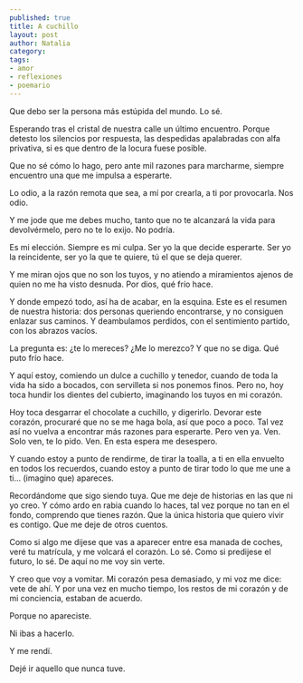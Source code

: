 ```yaml
---
published: true
title: A cuchillo
layout: post
author: Natalia
category:
tags:
- amor
- reflexiones
- poemario
---
```


Que debo ser la persona más estúpida del mundo.
Lo sé.

Esperando tras el cristal de nuestra calle
un último encuentro.
Porque detesto los silencios por respuesta, las despedidas apalabradas con alfa privativa, si es que dentro de la locura fuese posible.

Que no sé cómo lo hago, pero ante mil razones para marcharme, siempre encuentro una que me impulsa a esperarte.

Lo odio, a la razón remota que sea, a mí por crearla, a ti por provocarla. Nos odio.

Y me jode que me debes mucho, tanto que no te alcanzará la vida para devolvérmelo, pero no te lo exijo. No podría.

Es mi elección. Siempre es mi culpa.
Ser yo la que decide esperarte. Ser yo la reincidente, ser yo la que te quiere, tú el que se deja querer.

Y me miran ojos que no son los tuyos, y no atiendo a miramientos ajenos de quien no me ha visto desnuda. Por dios, qué frío hace.

Y donde empezó todo, así ha de acabar, en la esquina.
Este es el resumen de nuestra historia: dos personas queriendo encontrarse, y no consiguen enlazar sus caminos. Y deambulamos perdidos, con el sentimiento partido, con los abrazos vacíos.

La pregunta es: ¿te lo mereces? ¿Me lo merezco?
Y que no se diga. Qué puto frío hace.

Y aquí estoy, comiendo un dulce a cuchillo y tenedor, cuando de toda la vida ha sido a bocados, con servilleta si nos ponemos finos. Pero no, hoy toca hundir los dientes del cubierto, imaginando los tuyos en mi corazón.

Hoy toca desgarrar el chocolate a cuchillo, y digerirlo. Devorar este corazón, procuraré que no se me haga bola, así que poco a poco. Tal vez así no vuelva a encontrar más razones para esperarte.
Pero ven ya. Ven. Solo ven, te lo pido. Ven.
En esta espera me desespero.

Y cuando estoy a punto de rendirme, de tirar la toalla, a ti en ella envuelto en todos los recuerdos, cuando estoy a punto de tirar todo lo que me une a ti… (imagino que) apareces.

Recordándome que sigo siendo tuya. Que me deje de historias en las que ni yo creo. Y cómo ardo en rabia cuando lo haces, tal vez porque no tan en el fondo, comprendo que tienes razón. Que la única historia que quiero vivir es contigo. Que me deje de otros cuentos.

Como si algo me dijese que vas a aparecer entre esa manada de coches, veré tu matrícula, y me volcará el corazón. Lo sé. Como si predijese el futuro, lo sé. De aquí no me voy sin verte.

Y creo que voy a vomitar. Mi corazón pesa demasiado, y mi voz me dice: vete de ahí. Y por una vez en mucho tiempo, los restos de mi corazón y de mi conciencia, estaban de acuerdo.

Porque no apareciste.

Ni ibas a hacerlo.

Y me rendí.

Dejé ir aquello que nunca tuve.
